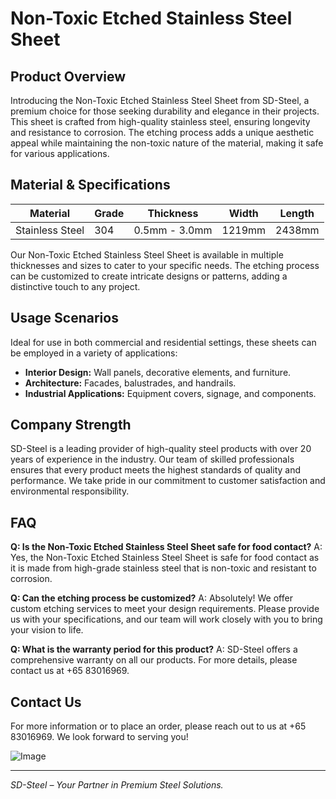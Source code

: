 # Non-Toxic Etched Stainless Steel Sheet

## Product Overview

Introducing the Non-Toxic Etched Stainless Steel Sheet from SD-Steel, a premium choice for those seeking durability and elegance in their projects. This sheet is crafted from high-quality stainless steel, ensuring longevity and resistance to corrosion. The etching process adds a unique aesthetic appeal while maintaining the non-toxic nature of the material, making it safe for various applications.

## Material & Specifications

| **Material** | **Grade** | **Thickness** | **Width** | **Length** |
|--------------|-----------|---------------|-----------|------------|
| Stainless Steel | 304 | 0.5mm - 3.0mm | 1219mm | 2438mm |

Our Non-Toxic Etched Stainless Steel Sheet is available in multiple thicknesses and sizes to cater to your specific needs. The etching process can be customized to create intricate designs or patterns, adding a distinctive touch to any project.

## Usage Scenarios

Ideal for use in both commercial and residential settings, these sheets can be employed in a variety of applications:
- **Interior Design:** Wall panels, decorative elements, and furniture.
- **Architecture:** Facades, balustrades, and handrails.
- **Industrial Applications:** Equipment covers, signage, and components.

## Company Strength

SD-Steel is a leading provider of high-quality steel products with over 20 years of experience in the industry. Our team of skilled professionals ensures that every product meets the highest standards of quality and performance. We take pride in our commitment to customer satisfaction and environmental responsibility.

## FAQ

**Q: Is the Non-Toxic Etched Stainless Steel Sheet safe for food contact?**
A: Yes, the Non-Toxic Etched Stainless Steel Sheet is safe for food contact as it is made from high-grade stainless steel that is non-toxic and resistant to corrosion.

**Q: Can the etching process be customized?**
A: Absolutely! We offer custom etching services to meet your design requirements. Please provide us with your specifications, and our team will work closely with you to bring your vision to life.

**Q: What is the warranty period for this product?**
A: SD-Steel offers a comprehensive warranty on all our products. For more details, please contact us at +65 83016969.

## Contact Us

For more information or to place an order, please reach out to us at +65 83016969. We look forward to serving you!

![Image](https://github.com/user-attachments/assets/2567258e-e124-4816-932d-1809bd27ef0b)

---

*SD-Steel – Your Partner in Premium Steel Solutions.*